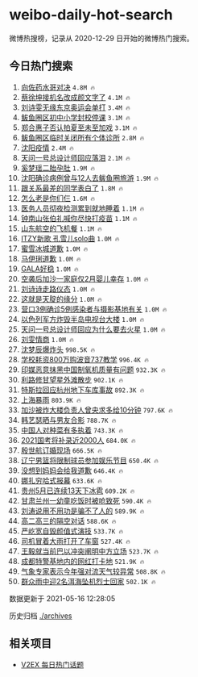 # weibo-daily-hot-search

微博热搜榜，记录从 2020-12-29 日开始的微博热门搜索。

## 今日热门搜索

<!-- BEGIN -->

1. [向佐药水哥对决](https://s.weibo.com/weibo?q=%23%E5%90%91%E4%BD%90%E8%8D%AF%E6%B0%B4%E5%93%A5%E5%AF%B9%E5%86%B3%23&Refer=top) `4.8M 🔥`
1. [蔡徐坤接机名改成颜文字了](https://s.weibo.com/weibo?q=%23%E8%94%A1%E5%BE%90%E5%9D%A4%E6%8E%A5%E6%9C%BA%E5%90%8D%E6%94%B9%E6%88%90%E9%A2%9C%E6%96%87%E5%AD%97%E4%BA%86%23&Refer=top) `4.1M 🔥`
1. [刘诗雯无缘东京奥运会单打](https://s.weibo.com/weibo?q=%23%E5%88%98%E8%AF%97%E9%9B%AF%E6%97%A0%E7%BC%98%E4%B8%9C%E4%BA%AC%E5%A5%A5%E8%BF%90%E4%BC%9A%E5%8D%95%E6%89%93%23&Refer=top) `3.4M 🔥`
1. [鲅鱼圈区初中小学封校停课](https://s.weibo.com/weibo?q=%23%E9%B2%85%E9%B1%BC%E5%9C%88%E5%8C%BA%E5%88%9D%E4%B8%AD%E5%B0%8F%E5%AD%A6%E5%B0%81%E6%A0%A1%E5%81%9C%E8%AF%BE%23&Refer=top) `3.1M 🔥`
1. [郑合惠子否认拍夏至未至加戏](https://s.weibo.com/weibo?q=%23%E9%83%91%E5%90%88%E6%83%A0%E5%AD%90%E5%90%A6%E8%AE%A4%E6%8B%8D%E5%A4%8F%E8%87%B3%E6%9C%AA%E8%87%B3%E5%8A%A0%E6%88%8F%23&Refer=top) `3.1M 🔥`
1. [鲅鱼圈区临时关闭所有个体诊所](https://s.weibo.com/weibo?q=%23%E9%B2%85%E9%B1%BC%E5%9C%88%E5%8C%BA%E4%B8%B4%E6%97%B6%E5%85%B3%E9%97%AD%E6%89%80%E6%9C%89%E4%B8%AA%E4%BD%93%E8%AF%8A%E6%89%80%23&Refer=top) `2.8M 🔥`
1. [沈阳疫情](https://s.weibo.com/weibo?q=%E6%B2%88%E9%98%B3%E7%96%AB%E6%83%85&Refer=top) `2.4M 🔥`
1. [天问一号总设计师回应落泪](https://s.weibo.com/weibo?q=%23%E5%A4%A9%E9%97%AE%E4%B8%80%E5%8F%B7%E6%80%BB%E8%AE%BE%E8%AE%A1%E5%B8%88%E5%9B%9E%E5%BA%94%E8%90%BD%E6%B3%AA%23&Refer=top) `2.1M 🔥`
1. [奚梦瑶二胎孕肚](https://s.weibo.com/weibo?q=%23%E5%A5%9A%E6%A2%A6%E7%91%B6%E4%BA%8C%E8%83%8E%E5%AD%95%E8%82%9A%23&Refer=top) `1.9M 🔥`
1. [沈阳确诊病例曾与12人去鲅鱼圈旅游](https://s.weibo.com/weibo?q=%23%E6%B2%88%E9%98%B3%E7%A1%AE%E8%AF%8A%E7%97%85%E4%BE%8B%E6%9B%BE%E4%B8%8E12%E4%BA%BA%E5%8E%BB%E9%B2%85%E9%B1%BC%E5%9C%88%E6%97%85%E6%B8%B8%23&Refer=top) `1.9M 🔥`
1. [跟关系最差的同学表白了](https://s.weibo.com/weibo?q=%23%E8%B7%9F%E5%85%B3%E7%B3%BB%E6%9C%80%E5%B7%AE%E7%9A%84%E5%90%8C%E5%AD%A6%E8%A1%A8%E7%99%BD%E4%BA%86%23&Refer=top) `1.8M 🔥`
1. [怎么老是你们仨](https://s.weibo.com/weibo?q=%23%E6%80%8E%E4%B9%88%E8%80%81%E6%98%AF%E4%BD%A0%E4%BB%AC%E4%BB%A8%23&Refer=top) `1.6M 🔥`
1. [医务人员彻夜检测累到就地睡着](https://s.weibo.com/weibo?q=%23%E5%8C%BB%E5%8A%A1%E4%BA%BA%E5%91%98%E5%BD%BB%E5%A4%9C%E6%A3%80%E6%B5%8B%E7%B4%AF%E5%88%B0%E5%B0%B1%E5%9C%B0%E7%9D%A1%E7%9D%80%23&Refer=top) `1.1M 🔥`
1. [钟南山张伯礼喊你尽快打疫苗](https://s.weibo.com/weibo?q=%23%E9%92%9F%E5%8D%97%E5%B1%B1%E5%BC%A0%E4%BC%AF%E7%A4%BC%E5%96%8A%E4%BD%A0%E5%B0%BD%E5%BF%AB%E6%89%93%E7%96%AB%E8%8B%97%23&Refer=top) `1.1M 🔥`
1. [山东航空的飞机餐](https://s.weibo.com/weibo?q=%23%E5%B1%B1%E4%B8%9C%E8%88%AA%E7%A9%BA%E7%9A%84%E9%A3%9E%E6%9C%BA%E9%A4%90%23&Refer=top) `1.1M 🔥`
1. [ITZY新歌 孔雪儿solo曲](https://s.weibo.com/weibo?q=ITZY%E6%96%B0%E6%AD%8C%20%E5%AD%94%E9%9B%AA%E5%84%BFsolo%E6%9B%B2&Refer=top) `1.0M 🔥`
1. [蜜雪冰城道歉](https://s.weibo.com/weibo?q=%23%E8%9C%9C%E9%9B%AA%E5%86%B0%E5%9F%8E%E9%81%93%E6%AD%89%23&Refer=top) `1.0M 🔥`
1. [马伊琍道歉](https://s.weibo.com/weibo?q=%23%E9%A9%AC%E4%BC%8A%E7%90%8D%E9%81%93%E6%AD%89%23&Refer=top) `1.0M 🔥`
1. [GALA好稳](https://s.weibo.com/weibo?q=%23GALA%E5%A5%BD%E7%A8%B3%23&Refer=top) `1.0M 🔥`
1. [空袭后加沙一家庭仅2月婴儿幸存](https://s.weibo.com/weibo?q=%23%E7%A9%BA%E8%A2%AD%E5%90%8E%E5%8A%A0%E6%B2%99%E4%B8%80%E5%AE%B6%E5%BA%AD%E4%BB%852%E6%9C%88%E5%A9%B4%E5%84%BF%E5%B9%B8%E5%AD%98%23&Refer=top) `1.0M 🔥`
1. [刘诗诗走路仪态](https://s.weibo.com/weibo?q=%23%E5%88%98%E8%AF%97%E8%AF%97%E8%B5%B0%E8%B7%AF%E4%BB%AA%E6%80%81%23&Refer=top) `1.0M 🔥`
1. [这就是天腚的缘分](https://s.weibo.com/weibo?q=%23%E8%BF%99%E5%B0%B1%E6%98%AF%E5%A4%A9%E8%85%9A%E7%9A%84%E7%BC%98%E5%88%86%23&Refer=top) `1.0M 🔥`
1. [营口3例确诊5例感染者与摄影基地有关](https://s.weibo.com/weibo?q=%23%E8%90%A5%E5%8F%A33%E4%BE%8B%E7%A1%AE%E8%AF%8A5%E4%BE%8B%E6%84%9F%E6%9F%93%E8%80%85%E4%B8%8E%E6%91%84%E5%BD%B1%E5%9F%BA%E5%9C%B0%E6%9C%89%E5%85%B3%23&Refer=top) `1.0M 🔥`
1. [以色列军方炸毁半岛电视台大楼](https://s.weibo.com/weibo?q=%23%E4%BB%A5%E8%89%B2%E5%88%97%E5%86%9B%E6%96%B9%E7%82%B8%E6%AF%81%E5%8D%8A%E5%B2%9B%E7%94%B5%E8%A7%86%E5%8F%B0%E5%A4%A7%E6%A5%BC%23&Refer=top) `1.0M 🔥`
1. [天问一号总设计师回应为什么要去火星](https://s.weibo.com/weibo?q=%23%E5%A4%A9%E9%97%AE%E4%B8%80%E5%8F%B7%E6%80%BB%E8%AE%BE%E8%AE%A1%E5%B8%88%E5%9B%9E%E5%BA%94%E4%B8%BA%E4%BB%80%E4%B9%88%E8%A6%81%E5%8E%BB%E7%81%AB%E6%98%9F%23&Refer=top) `1.0M 🔥`
1. [刘雯情商](https://s.weibo.com/weibo?q=%23%E5%88%98%E9%9B%AF%E6%83%85%E5%95%86%23&Refer=top) `1.0M 🔥`
1. [沈梦辰爆炸头](https://s.weibo.com/weibo?q=%23%E6%B2%88%E6%A2%A6%E8%BE%B0%E7%88%86%E7%82%B8%E5%A4%B4%23&Refer=top) `998.5K 🔥`
1. [学校耗资800万购波音737教学](https://s.weibo.com/weibo?q=%23%E5%AD%A6%E6%A0%A1%E8%80%97%E8%B5%84800%E4%B8%87%E8%B4%AD%E6%B3%A2%E9%9F%B3737%E6%95%99%E5%AD%A6%23&Refer=top) `996.4K 🔥`
1. [印媒恶意抹黑中国制氧机质量有问题](https://s.weibo.com/weibo?q=%23%E5%8D%B0%E5%AA%92%E6%81%B6%E6%84%8F%E6%8A%B9%E9%BB%91%E4%B8%AD%E5%9B%BD%E5%88%B6%E6%B0%A7%E6%9C%BA%E8%B4%A8%E9%87%8F%E6%9C%89%E9%97%AE%E9%A2%98%23&Refer=top) `932.3K 🔥`
1. [利路修甘望星外滩散步](https://s.weibo.com/weibo?q=%23%E5%88%A9%E8%B7%AF%E4%BF%AE%E7%94%98%E6%9C%9B%E6%98%9F%E5%A4%96%E6%BB%A9%E6%95%A3%E6%AD%A5%23&Refer=top) `902.1K 🔥`
1. [特斯拉回应杭州地下车库事故](https://s.weibo.com/weibo?q=%23%E7%89%B9%E6%96%AF%E6%8B%89%E5%9B%9E%E5%BA%94%E6%9D%AD%E5%B7%9E%E5%9C%B0%E4%B8%8B%E8%BD%A6%E5%BA%93%E4%BA%8B%E6%95%85%23&Refer=top) `892.3K 🔥`
1. [上海暴雨](https://s.weibo.com/weibo?q=%E4%B8%8A%E6%B5%B7%E6%9A%B4%E9%9B%A8&Refer=top) `803.9K 🔥`
1. [加沙被炸大楼负责人曾央求多给10分钟](https://s.weibo.com/weibo?q=%23%E5%8A%A0%E6%B2%99%E8%A2%AB%E7%82%B8%E5%A4%A7%E6%A5%BC%E8%B4%9F%E8%B4%A3%E4%BA%BA%E6%9B%BE%E5%A4%AE%E6%B1%82%E5%A4%9A%E7%BB%9910%E5%88%86%E9%92%9F%23&Refer=top) `797.6K 🔥`
1. [韩艺瑟晒与男友合影](https://s.weibo.com/weibo?q=%23%E9%9F%A9%E8%89%BA%E7%91%9F%E6%99%92%E4%B8%8E%E7%94%B7%E5%8F%8B%E5%90%88%E5%BD%B1%23&Refer=top) `788.7K 🔥`
1. [中国人对种菜有多执着](https://s.weibo.com/weibo?q=%23%E4%B8%AD%E5%9B%BD%E4%BA%BA%E5%AF%B9%E7%A7%8D%E8%8F%9C%E6%9C%89%E5%A4%9A%E6%89%A7%E7%9D%80%23&Refer=top) `743.3K 🔥`
1. [2021国考将补录近2000人](https://s.weibo.com/weibo?q=%232021%E5%9B%BD%E8%80%83%E5%B0%86%E8%A1%A5%E5%BD%95%E8%BF%912000%E4%BA%BA%23&Refer=top) `684.0K 🔥`
1. [殷世航订婚现场](https://s.weibo.com/weibo?q=%23%E6%AE%B7%E4%B8%96%E8%88%AA%E8%AE%A2%E5%A9%9A%E7%8E%B0%E5%9C%BA%23&Refer=top) `666.5K 🔥`
1. [辽宁男篮将限制球员参加娱乐节目](https://s.weibo.com/weibo?q=%23%E8%BE%BD%E5%AE%81%E7%94%B7%E7%AF%AE%E5%B0%86%E9%99%90%E5%88%B6%E7%90%83%E5%91%98%E5%8F%82%E5%8A%A0%E5%A8%B1%E4%B9%90%E8%8A%82%E7%9B%AE%23&Refer=top) `650.4K 🔥`
1. [没想到妈妈会给我道歉](https://s.weibo.com/weibo?q=%23%E6%B2%A1%E6%83%B3%E5%88%B0%E5%A6%88%E5%A6%88%E4%BC%9A%E7%BB%99%E6%88%91%E9%81%93%E6%AD%89%23&Refer=top) `646.4K 🔥`
1. [娜扎穷哈式报幕](https://s.weibo.com/weibo?q=%23%E5%A8%9C%E6%89%8E%E7%A9%B7%E5%93%88%E5%BC%8F%E6%8A%A5%E5%B9%95%23&Refer=top) `633.6K 🔥`
1. [贵州5月已连续13天下冰雹](https://s.weibo.com/weibo?q=%23%E8%B4%B5%E5%B7%9E5%E6%9C%88%E5%B7%B2%E8%BF%9E%E7%BB%AD13%E5%A4%A9%E4%B8%8B%E5%86%B0%E9%9B%B9%23&Refer=top) `609.2K 🔥`
1. [甘肃兰州一幼童吃饭时被呛致死](https://s.weibo.com/weibo?q=%23%E7%94%98%E8%82%83%E5%85%B0%E5%B7%9E%E4%B8%80%E5%B9%BC%E7%AB%A5%E5%90%83%E9%A5%AD%E6%97%B6%E8%A2%AB%E5%91%9B%E8%87%B4%E6%AD%BB%23&Refer=top) `590.4K 🔥`
1. [刘涛说用不用功是骗不了人的](https://s.weibo.com/weibo?q=%23%E5%88%98%E6%B6%9B%E8%AF%B4%E7%94%A8%E4%B8%8D%E7%94%A8%E5%8A%9F%E6%98%AF%E9%AA%97%E4%B8%8D%E4%BA%86%E4%BA%BA%E7%9A%84%23&Refer=top) `589.9K 🔥`
1. [高二高三的隔空对话](https://s.weibo.com/weibo?q=%23%E9%AB%98%E4%BA%8C%E9%AB%98%E4%B8%89%E7%9A%84%E9%9A%94%E7%A9%BA%E5%AF%B9%E8%AF%9D%23&Refer=top) `588.6K 🔥`
1. [严屹宽自毁颜值式演技](https://s.weibo.com/weibo?q=%23%E4%B8%A5%E5%B1%B9%E5%AE%BD%E8%87%AA%E6%AF%81%E9%A2%9C%E5%80%BC%E5%BC%8F%E6%BC%94%E6%8A%80%23&Refer=top) `533.7K 🔥`
1. [司机冒着大雨打开了车窗](https://s.weibo.com/weibo?q=%23%E5%8F%B8%E6%9C%BA%E5%86%92%E7%9D%80%E5%A4%A7%E9%9B%A8%E6%89%93%E5%BC%80%E4%BA%86%E8%BD%A6%E7%AA%97%23&Refer=top) `527.4K 🔥`
1. [王毅就当前巴以冲突阐明中方立场](https://s.weibo.com/weibo?q=%E7%8E%8B%E6%AF%85%E5%B0%B1%E5%BD%93%E5%89%8D%E5%B7%B4%E4%BB%A5%E5%86%B2%E7%AA%81%E9%98%90%E6%98%8E%E4%B8%AD%E6%96%B9%E7%AB%8B%E5%9C%BA&Refer=top) `523.7K 🔥`
1. [成都特警基地内的网红打卡地](https://s.weibo.com/weibo?q=%23%E6%88%90%E9%83%BD%E7%89%B9%E8%AD%A6%E5%9F%BA%E5%9C%B0%E5%86%85%E7%9A%84%E7%BD%91%E7%BA%A2%E6%89%93%E5%8D%A1%E5%9C%B0%23&Refer=top) `521.9K 🔥`
1. [气象专家表示今年强对流天气较异常](https://s.weibo.com/weibo?q=%23%E6%B0%94%E8%B1%A1%E4%B8%93%E5%AE%B6%E8%A1%A8%E7%A4%BA%E4%BB%8A%E5%B9%B4%E5%BC%BA%E5%AF%B9%E6%B5%81%E5%A4%A9%E6%B0%94%E8%BE%83%E5%BC%82%E5%B8%B8%23&Refer=top) `508.8K 🔥`
1. [群众雨中迎2名洱海坠机烈士回家](https://s.weibo.com/weibo?q=%23%E7%BE%A4%E4%BC%97%E9%9B%A8%E4%B8%AD%E8%BF%8E2%E5%90%8D%E6%B4%B1%E6%B5%B7%E5%9D%A0%E6%9C%BA%E7%83%88%E5%A3%AB%E5%9B%9E%E5%AE%B6%23&Refer=top) `502.1K 🔥`

数据更新于 2021-05-16 12:28:05

<!-- END -->

历史归档 [./archives](./archives)

## 相关项目

- [V2EX 每日热门话题](https://github.com/boojack/v2ex-daily-hot-topic)
